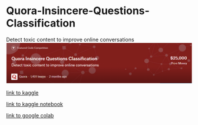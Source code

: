 # Quora-Insincere-Questions-Classification
Detect toxic content to improve online conversations
![image](images/Capture.PNG)

[link to kaggle](https://www.kaggle.com/c/quora-insincere-questions-classification)

[link to kaggle notebook](https://www.kaggle.com/bharatb964/qura-comp/edit/run/9177767)

[link to google colab](https://colab.research.google.com/drive/1xxyIqipnvbSRzNhTsLponlCHMXk40Qlt)


